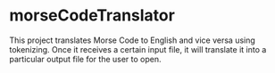 # morseCodeTranslator
This project translates Morse Code to English and vice versa using tokenizing. Once it receives a certain input file, it will translate it into a particular output file for the user to open.
